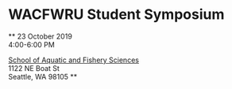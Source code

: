 # WACFWRU Student Symposium

** 23 October 2019  
4:00-6:00 PM

[School of Aquatic and Fishery Sciences](https://fish.uw.edu/)  
1122 NE Boat St  
Seattle, WA 98105 **
